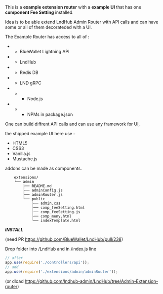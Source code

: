 This is a __example extension router__ with a __example UI__ that has one __component Fee Setting__ installed.

Idea is to be able extend LndHub Admin Router with API calls and can have some or all of them decorateded with a UI.

The Example Router has access to all of : 
 - + BlueWallet Lightning API 
 - + LndHub 
 - + Redis DB 
 - + LND gRPC 
 - - + Node.js
 - - + NPMs in package.json
 

One can build diffrent API calls and can use any framework for UI, 

the shipped example UI here use :

- HTML5
- CSS3
- Vanilla.js
- Mustache.js

addons can be made as components.


        extensions/
        └── admin
            ├── README.md
            ├── adminConfig.js
            ├── adminRouter.js
            └── public
                ├── admin.css
                ├── comp_feeSetting.html
                ├── comp_feeSetting.js
                ├── comp_meny.html
                └── indexTemplate.html



***INSTALL*** 

(need PR https://github.com/BlueWallet/LndHub/pull/238)

Drop folder into /LndHub and in /index.js line 
```javascript
// after
app.use(require('./controllers/api'));
// add
app.use(require('./extensions/admin/adminRouter'));
```

(or dload https://github.com/lndhub-admin/LndHub/tree/Admin-Extension-router)

